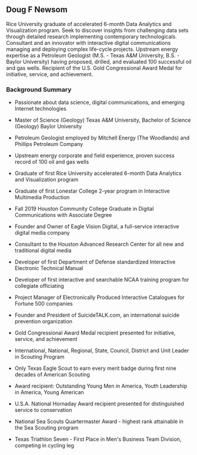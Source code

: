 ## Doug F Newsom

Rice University graduate of accelerated 6-month Data Analytics and Visualization program.  Seek to discover insights from challenging data sets through detailed research implementing contemporary technologicals.  Consultant and an innovator with interactive digital communications managing and deploying complex life-cycle projects.  Upstream energy expertise as a Petroleum Geologist (M.S. - Texas A&M University, B.S. - Baylor University) having proposed, drilled, and evaluated 100 successful oil and gas wells.  Recipient of the U.S. Gold Congressional Award Medal for initiative, service, and achievement.

### Background Summary

* Passionate about data science, digital communications, and emerging Internet technologies

* Master of Science (Geology) Texas A&M University, Bachelor of Science (Geology) Baylor University

* Petroleum Geologist employed by Mitchell Energy (The Woodlands) and Phillips Petroleum Company 

* Upstream energy corporate and field experience, proven success record of 100 oil and gas wells

* Graduate of first Rice University accelerated 6-month Data Analytics and Visualization program

* Graduate of first Lonestar College 2-year program in Interactive Multimedia Production

* Fall 2019 Houston Community College Graduate in Digital Communications with Associate Degree 

* Founder and Owner of Eagle Vision Digital, a full-service interactive digital media company

* Consultant to the Houston Advanced Research Center for all new and traditional digital media

* Developer of first Department of Defense standardized Interactive Electronic Technical Manual

* Developer of first interactive and searchable NCAA training program for collegiate officiating

* Project Manager of Electronically Produced Interactive Catalogues for Fortune 500 companies

* Founder and President of SuicideTALK.com, an international suicide prevention organization

* Gold Congressional Award Medal recipient presented for initiative, service, and achievement

* International, National, Regional, State, Council, District and Unit Leader in Scouting Program

* Only Texas Eagle Scout to earn every merit badge during first nine decades of American Scouting

* Award recipient: Outstanding Young Men in America, Youth Leadership in America, Young American

* U.S.A. National Hornaday Award recipient presented for distinguished service to conservation

* National Sea Scouts Quartermaster Award - highest rank attainable in the Sea Scouting program

* Texas Triathlon Seven - First Place in Men's Business Team Division, competing in cycling leg
